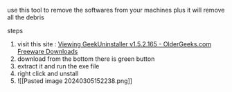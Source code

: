 use this tool to remove the softwares from your machines plus it will remove all the debris 

steps 
1. visit this site : [Viewing GeekUninstaller v1.5.2.165 - OlderGeeks.com Freeware Downloads](https://www.oldergeeks.com/downloads/file.php?id=622)
2. download from the bottom there is green button 
3. extract it and run the exe file
4. right click and unstall 
5. ![[Pasted image 20240305152238.png]]